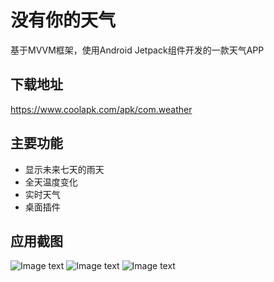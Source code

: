 # 没有你的天气
基于MVVM框架，使用Android Jetpack组件开发的一款天气APP
## 下载地址
https://www.coolapk.com/apk/com.weather
## 主要功能
- 显示未来七天的雨天
- 全天温度变化
- 实时天气
- 桌面插件
## 应用截图
![Image text](screenshot/main_2.jpg)
![Image text](screenshot/info.jpg)
![Image text](screenshot/setting.jpg)